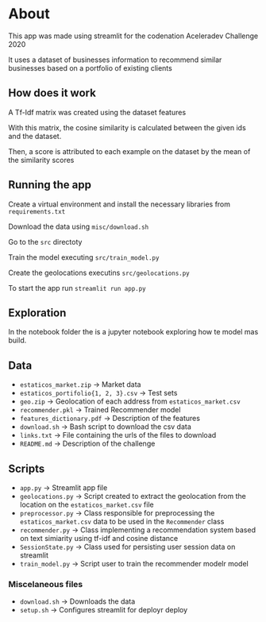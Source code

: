 # About

This app was made using streamlit for the codenation Aceleradev Challenge 2020

It uses a dataset of businesses information to recommend similar businesses based on a portfolio of existing clients

## How does it work

A Tf-Idf matrix was created using the dataset features

With this matrix, the cosine similarity is calculated between the
given ids and the dataset.

Then, a score is attributed to each example on the dataset by
the mean of the similarity scores

## Running the app

Create a virtual environment and install the necessary libraries from `requirements.txt`

Download the data using `misc/download.sh`

Go to the `src` directoty

Train the model executing `src/train_model.py`

Create the geolocations executins `src/geolocations.py`

To start the app run `streamlit run app.py`

## Exploration

In the notebook folder the is a jupyter notebook exploring how te model mas build.

## Data

- `estaticos_market.zip` &rarr; Market data
- `estaticos_portifolio{1, 2, 3}.csv` &rarr; Test sets
- `geo.zip` &rarr; Geolocation of each address from `estaticos_market.csv`
- `recommender.pkl` &rarr; Trained Recommender model
- `features_dictionary.pdf` &rarr; Description of the features
- `download.sh` &rarr; Bash script to download the csv data
- `links.txt` &rarr; File containing the urls of the files to download
- `README.md` &rarr; Description of the challenge

## Scripts

- `app.py` &rarr; Streamlit app file
- `geolocations.py` &rarr; Script created to extract the geolocation from the location on the `estaticos_market.csv` file
- `preprocessor.py` &rarr; Class responsible for preprocessing the `estaticos_market.csv` data to be used in the `Recommender` class
- `recommender.py` &rarr; Class implementing a recommendation system based on text simiarity using tf-idf and cosine distance
- `SessionState.py` &rarr; Class used for persisting user session data on streamlit
- `train_model.py` &rarr; Script user to train the recommender modelr model

### Miscelaneous files

- `download.sh` &rarr;  Downloads the data
- `setup.sh` &rarr; Configures streamlit for deployr deploy
